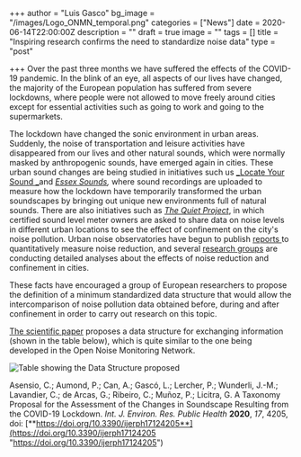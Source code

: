 +++
author = "Luis Gasco"
bg_image = "/images/Logo_ONMN_temporal.png"
categories = ["News"]
date = 2020-06-14T22:00:00Z
description = ""
draft = true
image = ""
tags = []
title = "Inspiring research confirms the need to standardize noise data"
type = "post"

+++
Over the past three months we have suffered the effects of the COVID-19 pandemic. In the blink of an eye, all aspects of our lives have changed, the majority of the European population has suffered from severe lockdowns, where people were not allowed to move freely around cities except for essential activities such as going to work and going to the supermarkets. 

The lockdown have changed the sonic environment in urban areas. Suddenly, the noise of transportation and leisure activities have disappeared from our lives and other natural sounds, which were normally masked by anthropogenic sounds, have emerged again in cities.  These urban sound changes are being studied in initiatives such us  [_Locate Your Sound _](https://locateyoursound.com/en/)and [_Essex Sounds_]()_,_ where sound recordings are uploaded to measure how the lockdown have temporarily transformed the urban soundscapes by bringing out unique new environments full of natural sounds. There are also initiatives such as [_The Quiet Project_](https://www.thequietproject.co.uk/), in which certified sound level meter owners are asked to share data on noise levels in different urban locations to see the effect of confinement on the city's noise pollution. Urban noise observatories have begun to publish [reports ](http://www.acoucite.org/confinement-covid-19-impact-sur-lenvironnement-sonore/)to quantitatively measure noise reduction, and several [research groups](http://www.i2a2.upm.es/) are conducting detailed analyses about the effects of noise reduction and confinement in cities.

These facts have encouraged a group of European researchers to propose the definition of a minimum standardized data structure that would allow the intercomparison of noise pollution data obtained before, during and after confinement in order to carry out research on this topic.

[The scientific paper](https://www.mdpi.com/1660-4601/17/12/4205/htm) proposes a data structure for exchanging information (shown in the table below), which is quite similar to the one being developed in the Open Noise Monitoring Network. 

![Table showing the Data Structure proposed](/images/table_paper.JPG "Measurement data structure proposed in the research paper")

Asensio, C.; Aumond, P.; Can, A.; Gascó, L.; Lercher, P.; Wunderli, J.-M.; Lavandier, C.; de Arcas, G.; Ribeiro, C.; Muñoz, P.; Licitra, G. A Taxonomy Proposal for the Assessment of the Changes in Soundscape Resulting from the COVID-19 Lockdown. _Int. J. Environ. Res. Public Health_ **2020**, _17_, 4205, doi: [**https://doi.org/10.3390/ijerph17124205**](https://doi.org/10.3390/ijerph17124205 "https://doi.org/10.3390/ijerph17124205")